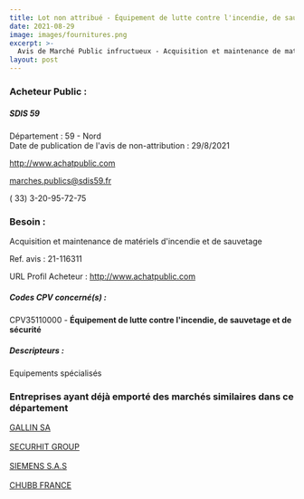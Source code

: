 ```yaml
---
title: Lot non attribué - Équipement de lutte contre l'incendie, de sauvetage et de sécurité
date: 2021-08-29
image: images/fournitures.png
excerpt: >-
  Avis de Marché Public infructueux - Acquisition et maintenance de matériels d'incendie et de sauvetage
layout: post
---
```


### Acheteur Public :
##### SDIS 59
Département : 59 - Nord<br/>
Date de publication de l'avis de non-attribution : 29/8/2021


http://www.achatpublic.com

marches.publics@sdis59.fr

( 33) 3-20-95-72-75
### Besoin :

Acquisition et maintenance de matériels d'incendie et de sauvetage

Ref. avis : 21-116311

URL Profil Acheteur : http://www.achatpublic.com

##### Codes CPV concerné(s) :
CPV35110000 - **Équipement de lutte contre l'incendie, de sauvetage et de sécurité** <br/>

##### Descripteurs :
Equipements spécialisés <br/>

### Entreprises ayant déjà emporté des marchés similaires dans ce département
<a href="/entreprise-543/siren-071501936">GALLIN SA</a><br/><br/>
<a href="/entreprise-565/siren-485293138">SECURHIT GROUP</a><br/><br/>
<a href="/entreprise-572/siren-562016774">SIEMENS S.A.S</a><br/><br/>
<a href="/entreprise-573/siren-702000522">CHUBB FRANCE</a><br/><br/>

